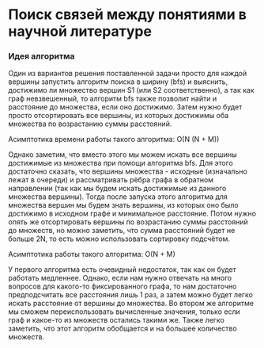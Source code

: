 # Поиск связей между понятиями в научной литературе

### Идея алгоритма

Один из вариантов решения поставленной задачи просто для каждой вершины запустить алгоритм поиска в ширину (bfs) и выяснить, достижимо ли множество вершин S1 (или S2 соответственно), а так как граф невзвешенный, то алгоритм bfs также позволит найти и расстояние до множества, если оно достижимо. Затем нужно будет просто отсортировать все вершины, из которых достижимы оба множества по возрастанию суммы расстояний.

Асимптотика времени работы такого алгоритма: O(N (N + M))

Однако заметим, что вместо этого мы можем искать все вершины достижимые из множества при помощи алгоритма bfs. Для этого достаточно сказать, что вершины множества - исходные (изначально лежат в очереди) и рассматривать рёбра графа в обратном направлении (так как мы будем искать достижимые из данного множества вершины). Тогда после запуска этого алгоритма для множества вершин мы будем знать вершины, из которых оно было достижимо в исходном графе и минимальное расстояние.
Потом нужно опять же отсортировать вершины по возрастанию суммы расстояний до множеств, но можно заметить, что сумма расстояний будет не больше 2N, то есть можно использовать сортировку подсчётом.

Асимптотика работы такого алгоритма: O(N + M)

У первого алгоритма есть очевидный недостаток, так как он будет работать медленнее. Однако, если нам нужно отвечать на много вопросов для какого-то фиксированного графа, то нам достаточно предподсчитать все расстояния лишь 1 раз, а затем можно будет легко искать расстояние от вершины до множества. Во втором же алгоритме мы сможем переиспользовать вычисленные значения, только если граф и какое-то из множеств остались такими же.
Также легко заметить, что этот алгоритм обобщается и на большее количество множеств.